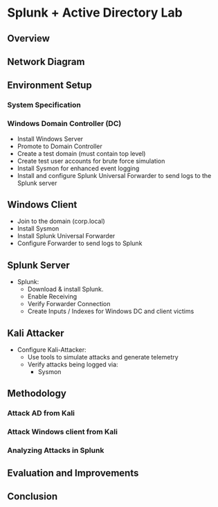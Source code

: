 # Splunk + Active Directory Lab

## Overview

## Network Diagram

## Environment Setup

### System Specification

### Windows Domain Controller (DC)
- Install Windows Server
- Promote to Domain Controller
- Create a test domain (must contain top level)
- Create test user accounts for brute force simulation
- Install Sysmon for enhanced event logging
- Install and configure Splunk Universal Forwarder to send logs to the Splunk server

## Windows Client
- Join to the domain (corp.local)
- Install Sysmon
- Install Splunk Universal Forwarder
- Configure Forwarder to send logs to Splunk

## Splunk Server
- Splunk:
  - Download & install Splunk.
  - Enable Receiving
  - Verify Forwarder Connection
  - Create Inputs / Indexes for Windows DC and client victims

## Kali Attacker

- Configure Kali-Attacker:
  - Use tools to simulate attacks and generate telemetry
  - Verify attacks being logged via:
    - Sysmon

## Methodology
### Attack AD from Kali
### Attack Windows client from Kali
### Analyzing Attacks in Splunk
## Evaluation and Improvements
## Conclusion
